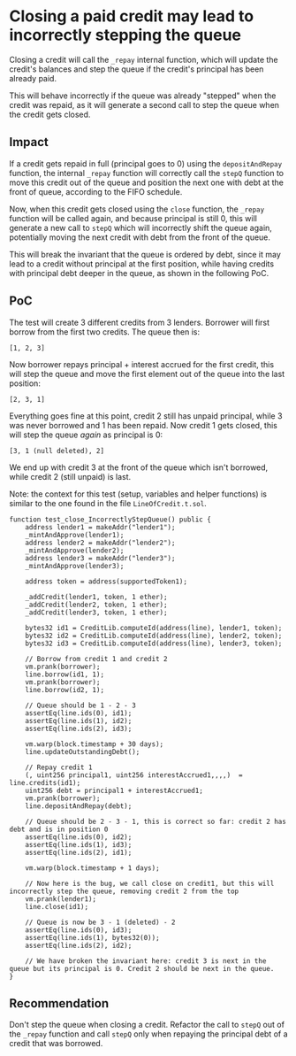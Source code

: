 # Closing a paid credit may lead to incorrectly stepping the queue

Closing a credit will call the `_repay` internal function, which will update the credit's balances and step the queue if the credit's principal has been already paid. 

This will behave incorrectly if the queue was already "stepped" when the credit was repaid, as it will generate a second call to step the queue when the credit gets closed.

## Impact

If a credit gets repaid in full (principal goes to 0) using the `depositAndRepay` function, the internal `_repay` function will correctly call the `stepQ` function to move this credit out of the queue and position the next one with debt at the front of queue, according to the FIFO schedule.

Now, when this credit gets closed using the `close` function, the `_repay` function will be called again, and because principal is still 0, this will generate a new call to `stepQ` which will incorrectly shift the queue again, potentially moving the next credit with debt from the front of the queue.

This will break the invariant that the queue is ordered by debt, since it may lead to a credit without principal at the first position, while having credits with principal debt deeper in the queue, as shown in the following PoC.

## PoC

The test will create 3 different credits from 3 lenders. Borrower will first borrow from the first two credits. The queue then is:

```
[1, 2, 3]
```

Now borrower repays principal + interest accrued for the first credit, this will step the queue and move the first element out of the queue into the last position:

```
[2, 3, 1]
```

Everything goes fine at this point, credit 2 still has unpaid principal, while 3 was never borrowed and 1 has been repaid. Now credit 1 gets closed, this will step the queue *again* as principal is 0:

```
[3, 1 (null deleted), 2]
```

We end up with credit 3 at the front of the queue which isn't borrowed, while credit 2 (still unpaid) is last.


Note: the context for this test (setup, variables and helper functions) is similar to the one found in the file `LineOfCredit.t.sol`.

```
function test_close_IncorrectlyStepQueue() public {
    address lender1 = makeAddr("lender1");
    _mintAndApprove(lender1);
    address lender2 = makeAddr("lender2");
    _mintAndApprove(lender2);
    address lender3 = makeAddr("lender3");
    _mintAndApprove(lender3);
    
    address token = address(supportedToken1);

    _addCredit(lender1, token, 1 ether);
    _addCredit(lender2, token, 1 ether);
    _addCredit(lender3, token, 1 ether);

    bytes32 id1 = CreditLib.computeId(address(line), lender1, token);
    bytes32 id2 = CreditLib.computeId(address(line), lender2, token);
    bytes32 id3 = CreditLib.computeId(address(line), lender3, token);
    
    // Borrow from credit 1 and credit 2
    vm.prank(borrower);
    line.borrow(id1, 1);
    vm.prank(borrower);
    line.borrow(id2, 1);
    
    // Queue should be 1 - 2 - 3
    assertEq(line.ids(0), id1);
    assertEq(line.ids(1), id2);
    assertEq(line.ids(2), id3);
    
    vm.warp(block.timestamp + 30 days);
    line.updateOutstandingDebt();
    
    // Repay credit 1
    (, uint256 principal1, uint256 interestAccrued1,,,,)  = line.credits(id1);
    uint256 debt = principal1 + interestAccrued1;
    vm.prank(borrower);
    line.depositAndRepay(debt);
    
    // Queue should be 2 - 3 - 1, this is correct so far: credit 2 has debt and is in position 0
    assertEq(line.ids(0), id2);
    assertEq(line.ids(1), id3);
    assertEq(line.ids(2), id1);
    
    vm.warp(block.timestamp + 1 days);
    
    // Now here is the bug, we call close on credit1, but this will incorrectly step the queue, removing credit 2 from the top
    vm.prank(lender1);
    line.close(id1);
    
    // Queue is now be 3 - 1 (deleted) - 2
    assertEq(line.ids(0), id3);
    assertEq(line.ids(1), bytes32(0));
    assertEq(line.ids(2), id2);
    
    // We have broken the invariant here: credit 3 is next in the queue but its principal is 0. Credit 2 should be next in the queue.
}
```

## Recommendation

Don't step the queue when closing a credit. Refactor the call to `stepQ` out of the `_repay` function and call `stepQ` only when repaying the principal debt of a credit that was borrowed.

